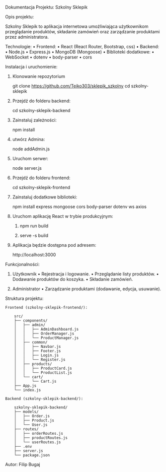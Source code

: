 Dokumentacja Projektu: Szkolny Sklepik

Opis projektu:

Szkolny Sklepik to aplikacja internetowa umożliwiająca użytkownikom przeglądanie produktów, składanie zamówień oraz zarządzanie produktami przez administratora.

Technologie:
	•	Frontend:
	    •	React (React Router, Bootstrap, css)
	•	Backend:
	    •	Node.js
	    •	Express.js
	    •	MongoDB (Mongoose)
	•	Biblioteki dodatkowe:
	    •	WebSocket
	    •	dotenv
	    •	body-parser
	    •	cors

Instalacja i uruchomienie:

1. Klonowanie repozytorium

    git clone https://github.com/Teiko303/sklepik_szkolny
    cd szkolny-sklepik

2.	Przejdź do folderu backend:

    cd szkolny-sklepik-backend

3.	Zainstaluj zależności:

    npm install

4.	utwórz Admina: 

    node addAdmin.js

5.	Uruchom serwer:

    node server.js

6.	Przejdź do folderu frontend:

    cd szkolny-sklepik-frontend

7.	Zainstaluj dodatkowe biblioteki:

    npm install express mongoose cors body-parser dotenv ws axios

8.	Uruchom aplikację React w trybie produkcyjnym:

    1. npm run build

    2. serve -s build

9.	Aplikacja będzie dostępna pod adresem:

    http://localhost:3000

Funkcjonalności:

1. Użytkownik
	•	Rejestracja i logowanie.
	•	Przeglądanie listy produktów.
	•	Dodawanie produktów do koszyka.
	•	Składanie zamówień.

2. Administrator
	•	Zarządzanie produktami (dodawanie, edycja, usuwanie).

Struktura projektu:

    Frontend (szkolny-sklepik-frontend/):

        src/
        ├── components/
        │   ├── admin/
        │   │   ├── AdminDashboard.js
        │   │   ├── OrderManager.js
        │   │   └── ProductManager.js
        │   ├── common/
        │   │   ├── Navbar.js
        │   │   ├── Footer.js
        │   │   ├── Login.js
        │   │   └── Register.js
        │   ├── products/
        │   │   ├── ProductCard.js
        │   │   └── ProductList.js
        │   └── cart/
        │       └── Cart.js
        ├── App.js
        └── index.js

    Backend (szkolny-sklepik-backend/):

        szkolny-sklepik-backend/
        ├── models/
        │   ├── Order.js
        │   ├── Product.js
        │   └── User.js
        ├── routes/
        │   ├── orderRoutes.js
        │   ├── productRoutes.js
        │   └── userRoutes.js
        ├── .env
        ├── server.js
        └── package.json

Autor: Filip Bugaj